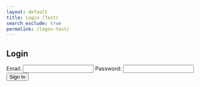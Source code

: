 ```yaml
---
layout: default
title: Login (Test)
search_exclude: true
permalink: /login-test/
---
```


<body>
    <h2>Login</h2>
    <form id="loginForm">
        <label for="email">Email:</label>
        <input type="text" id="email" name="email" required>
        <label for="password">Password:</label>
        <input type="password" id="password" name="password" required>
        <button type="button" onclick="signIn()">Sign In</button>
    </form>
    <script>
        function signIn() {
            // Get values from input fields
            var email = document.getElementById('email').value;
            var password = document.getElementById('password').value;
            // Create JSON body
            var requestBody = {
                email: email,
                password: password
            };
            // Make the fetch request
            fetch('http://localhost:8911/authenticate', {
<<<<<<< HEAD
                method: 'POST',
                headers: {
                    'Content-Type': 'application/json',
                },
                body: JSON.stringify(requestBody) // Add this line to include the request body
            })
            .then(response => {
                if (!response.ok) {
                    throw new Error(`HTTP error! Status: ${response.status}`);
                }
                const tokenCookie = response.headers.get('Set-Cookie');
                // Handle the cookie as needed
                console.log('Token cookie:', tokenCookie);
                // Optionally, you can return any relevant data from the backend
                return response.json();
            })
            .then(data => {
                console.log('Additional data from backend:', data);
            })
            .catch(error => {
                console.log('Authentication error:', error.message);
            });
=======
            method: 'POST',
            headers: {
                'Content-Type': 'application/json',
            },
            body: JSON.stringify(requestBody),
            })
                .then(response => response.json())
                .then((data) => {
                    if (data.status == 200) {
                        console.log(data);
                        document.cookie = "token=" + data.token + "; path=/";
                        window.location.replace("{{site.baseurl}}/user-disp-test/");
                    } else {
                        document.getElementById('message').innerHTML = "Invalid email or password"
                    }
                })
>>>>>>> 80264cb (fixed login)
        }
    </script>
</body>
